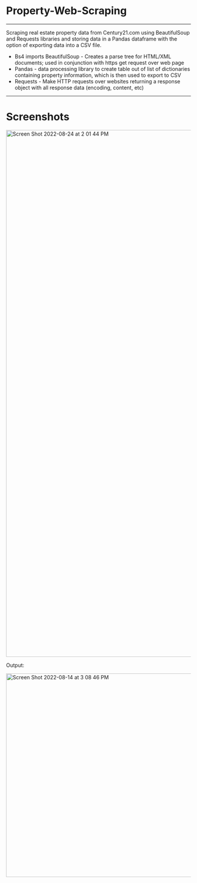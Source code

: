 # Property-Web-Scraping
-----------

Scraping real estate property data from Century21.com using BeautifulSoup and Requests libraries and storing data in a Pandas dataframe with the option of exporting data into a CSV file.

- Bs4 imports BeautifulSoup - Creates a parse tree for HTML/XML documents; used in conjunction with https get request over web page
- Pandas - data processing library to create table out of list of dictionaries containing property information, which is then used to export to CSV
- Requests - Make HTTP requests over websites returning a response object with all response data (encoding, content, etc)
------------

# Screenshots
<img width="1436" alt="Screen Shot 2022-08-24 at 2 01 44 PM" src="https://user-images.githubusercontent.com/95767562/186490961-21403b05-feb5-4384-b147-d7c3f6ec0c99.png">


Output:

<img width="555" alt="Screen Shot 2022-08-14 at 3 08 46 PM" src="https://user-images.githubusercontent.com/95767562/186490992-94197b2b-a17d-4da7-bc3d-74a5cd407797.png">

